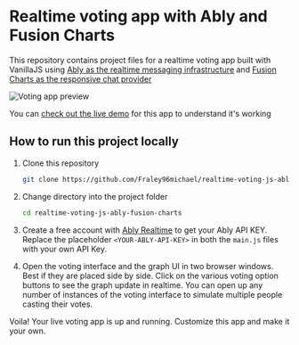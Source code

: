 # Realtime voting app with Ably and Fusion Charts

This repository contains project files for a realtime voting app built with VanillaJS using [Ably as the realtime messaging infrastructure](https://www.ably.io/) and [Fusion Charts as the responsive chat provider](https://www.fusioncharts.com/)

![Voting app preview](https://user-images.githubusercontent.com/5900152/97431131-c11d6680-1911-11eb-82e7-15a2b52854bf.png)


You can [check out the live demo](https://voting-js-ably-fusion-charts.glitch.me/) for this app to understand it's working

## How to run this project locally

1. Clone this repository

   ```sh
   git clone https://github.com/Fraley96michael/realtime-voting-js-ably-fusion-charts.git
   ```

2. Change directory into the project folder

   ```sh
   cd realtime-voting-js-ably-fusion-charts
   ```

3. Create a free account with [Ably Realtime](https://www.ably.io/) to get your Ably API KEY. Replace the placeholder `<YOUR-ABLY-API-KEY>` in both the `main.js` files with your own API Key.

4. Open the voting interface and the graph UI in two browser windows. Best if they are placed side by side. Click on the various voting option buttons to see the graph update in realtime. You can open up any number of instances of the voting interface to simulate multiple people casting their votes.

Voila! Your live voting app is up and running. Customize this app and make it your own.